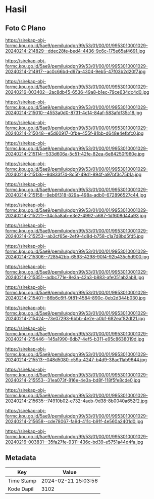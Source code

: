 # Hasil

## Foto C Plano

https://sirekap-obj-formc.kpu.go.id/5ae9/pemilu/pdpr/99/53/01/00/01/9953010001029-20240214-214829--ddec28fe-bed4-4436-9c6c-175e65af4691.jpg

https://sirekap-obj-formc.kpu.go.id/5ae9/pemilu/pdpr/99/53/01/00/01/9953010001029-20240214-214917--ac0c66bd-d97a-4304-9eb5-47f03b2d20f7.jpg

https://sirekap-obj-formc.kpu.go.id/5ae9/pemilu/pdpr/99/53/01/00/01/9953010001029-20240216-003402--2ac8db45-6536-49a8-b1ec-79ce634dc4d0.jpg

https://sirekap-obj-formc.kpu.go.id/5ae9/pemilu/pdpr/99/53/01/00/01/9953010001029-20240214-215010--4553a0d0-8731-4c14-84af-583afdf35c18.jpg

https://sirekap-obj-formc.kpu.go.id/5ae9/pemilu/pdpr/99/53/01/00/01/9953010001029-20240214-215048--e5d60917-0fbe-455f-81bb-d648e4efbfc0.jpg

https://sirekap-obj-formc.kpu.go.id/5ae9/pemilu/pdpr/99/53/01/00/01/9953010001029-20240214-215114--533d606a-5c51-42fe-82ea-6e84250f960e.jpg

https://sirekap-obj-formc.kpu.go.id/5ae9/pemilu/pdpr/99/53/01/00/01/9953010001029-20240214-215136--9d833f74-8c5f-49d1-894f-a97bf3c75b1a.jpg

https://sirekap-obj-formc.kpu.go.id/5ae9/pemilu/pdpr/99/53/01/00/01/9953010001029-20240214-215158--9eb6f318-829a-498a-adb0-672896527c44.jpg

https://sirekap-obj-formc.kpu.go.id/5ae9/pemilu/pdpr/99/53/01/00/01/9953010001029-20240214-215221--34c5a8ab-e3e2-4992-a687-1df608d44a93.jpg

https://sirekap-obj-formc.kpu.go.id/5ae9/pemilu/pdpr/99/53/01/00/01/9953010001029-20240214-215253--ab3cf65e-2ef9-4d8d-b758-c1a7d8bd5fd5.jpg

https://sirekap-obj-formc.kpu.go.id/5ae9/pemilu/pdpr/99/53/01/00/01/9953010001029-20240214-215306--728542bb-6593-4298-90f4-92b435c5d900.jpg

https://sirekap-obj-formc.kpu.go.id/5ae9/pemilu/pdpr/99/53/01/00/01/9953010001029-20240214-215351--adbc771e-8e3a-42a3-b883-afe051ab2ab8.jpg

https://sirekap-obj-formc.kpu.go.id/5ae9/pemilu/pdpr/99/53/01/00/01/9953010001029-20240214-215401--86b6c6ff-9f81-4584-890c-0eb2d344b030.jpg

https://sirekap-obj-formc.kpu.go.id/5ae9/pemilu/pdpr/99/53/01/00/01/9953010001029-20240214-215424--73e07293-6bbb-4e2e-a0bf-682eaf82df21.jpg

https://sirekap-obj-formc.kpu.go.id/5ae9/pemilu/pdpr/99/53/01/00/01/9953010001029-20240214-215446--145a1990-6db7-4ef5-b311-e95c8638019d.jpg

https://sirekap-obj-formc.kpu.go.id/5ae9/pemilu/pdpr/99/53/01/00/01/9953010001029-20240214-215513--048d5080-c59a-4247-b4d9-38ac11ab9644.jpg

https://sirekap-obj-formc.kpu.go.id/5ae9/pemilu/pdpr/99/53/01/00/01/9953010001029-20240214-215553--31ea073f-816e-4e3a-bd8f-118f5fe8cde0.jpg

https://sirekap-obj-formc.kpu.go.id/5ae9/pemilu/pdpr/99/53/01/00/01/9953010001029-20240214-215635--74910b02-e732-4aeb-9d38-8b0040a652f2.jpg

https://sirekap-obj-formc.kpu.go.id/5ae9/pemilu/pdpr/99/53/01/00/01/9953010001029-20240214-215658--cde78067-fa9d-411c-b91f-4e560a2401d0.jpg

https://sirekap-obj-formc.kpu.go.id/5ae9/pemilu/pdpr/99/53/01/00/01/9953010001029-20240216-003831--35fa27fe-9311-436c-bd39-e5751a44d4fa.jpg


## Metadata

| Key        | Value               |
| ---------- | ------------------- |
| Time Stamp | 2024-02-21 15:03:56 |
| Kode Dapil | 3102                |



